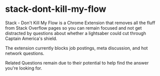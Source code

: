 # stack-dont-kill-my-flow
Stack - Don't Kill My Flow is a Chrome Extension that removes all the fluff from Stack Overflow pages so you can remain focused and not get distracted by questions about whether a lightsaber could cut through Captain America's shield.

The extension currently blocks job postings, meta discussion, and hot network questions. 

Related Questions remain due to their potential to help find the answer you're looking for.
